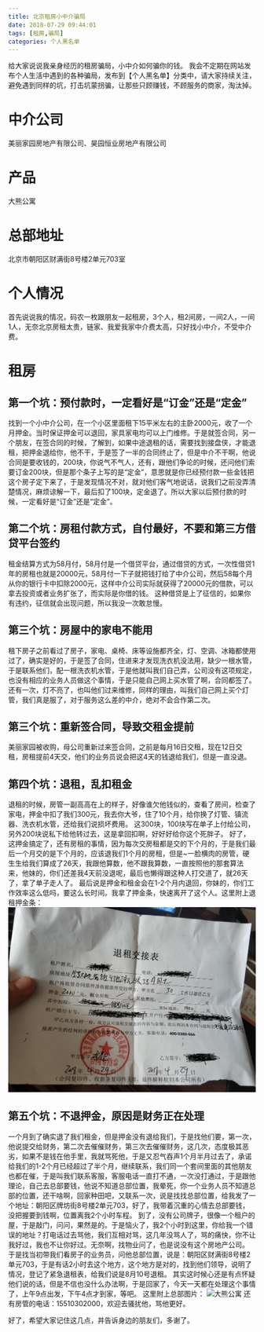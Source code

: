 ```yaml
---
title: 北京租房小中介骗局
date: 2018-07-29 09:44:01
tags: [租房,骗局]
categories: 个人黑名单
---
```

给大家说说我亲身经历的租房骗局，小中介如何骗你的钱。
我会不定期在网站发布个人生活中遇到的各种骗局，发布到【个人黑名单】分类中，请大家持续关注，避免遇到同样的坑，打击坑蒙拐骗，让那些只顾赚钱，不顾服务的商家，淘汰掉。
<!-- more -->
# 中介公司
美丽家园房地产有限公司、昊园恒业房地产有限公司
# 产品
大熊公寓
# 总部地址
北京市朝阳区财满街8号楼2单元703室
# 个人情况
首先说说我的情况，码农一枚跟朋友一起租房，3个人，租2间房，一间2人，一间1人，无奈北京房租太贵，链家、我爱我家中介费太高，只好找小中介，不受中介费。
# 租房
## 第一个坑：预付款时，一定看好是“订金”还是“定金”
找到一个小中介公司，在一个小区里面租下15平米左右的主卧2000元，收了一个月押金。当时保证押金可以退回，家具家电均可以上门维修。于是就签合同，另一个朋友，在签合同的时候，了解到，如果中途退租的话，需要找到接盘侠，才能退租，把押金退给你，他不干，于是签了一半的合同终止了，但是中介不干啊，他说合同是要收钱的，200块，你说气不气人，还有，跟他们争论的时候，还问他们索要订金200块，但是那个条子上写的是“定金”，意思就是你已经预付款一些金钱把这个房子定下来了，于是发现情况不对，就对他们客气地说话，说我们之前没弄清楚情况，麻烦谅解一下，最后扣了100块，定金退了。所以大家以后预付款的时候，一定看好是“订金”还是“定金”。
## 第二个坑：房租付款方式，自付最好，不要和第三方借贷平台签约
租金结算方式为58月付，58月付是一个借贷平台，通过借贷的方式，一次性借贷1年的房租也就是20000元，58月付一下子就把钱打给了中介公司，然后58每个月从你的银行卡中扣除2000元，这样中介公司实际就获得了20000元的借款，可以拿去投资或者业务扩张了，而实际是你借的钱。
这种借贷是上了征信的，如果你有违约，征信就会出现问题，所以我没一次敢怠慢。
## 第三个坑：房屋中的家电不能用
租下房子之前看过了房子，家电、桌椅、床等设施都齐全，灯、空调、冰箱都使用过了，确实是好的，于是签了合同，住进来才发现洗衣机没法用，缺少一根水管，于是联系他们，配一根洗衣机水管，于是他就叫我们自己弄，公司没有这项规定，也没有相应的业务人员做这个事情，于是只能自己网上买水管了啊，合同都签了。
还有一次，灯不亮了，也叫他们过来维修，同样的理由，叫我们自己网上买个灯管，我们真是服了，对于服务这么差的中介，绝对不会合作第二次。
## 第三个坑：重新签合同，导致交租金提前
美丽家园被收购，母公司重新过来签合同，之前是每月16日交租，现在12日交租，房租提前4天交，他们的业务员说会把这4天的钱退给我们，但是一直没退。
## 第四个坑：退租，乱扣租金
退租的时候，房管一副高高在上的样子，好像谁欠他钱似的，查看了房间，检查了家电，押金中扣了我们300元，我去你大爷，住了10个月，给你换了灯管、镇流器、洗衣机水管，还给我们说损坏费用。
这300块，100块写在单子上付给公司，另外200块说私下给他转过去，这是拿回扣啊，好好好给你这个死胖子。
好了，这押金搞定了，还有房租的事情，因为每次交房租都是交的下个月的，于是我们最后一个月交的是下个月的，应该退我们1个月的房租，但是~一脸横肉的房管，硬生生给我们算成了26天，我跟他算数，他不跟我算数，一直按照他的那套算法来，他妹的，你们还差我4天前没退呢，最后也懒得跟这种人打交道了，就26天了，拿了单子走人了。
最后说是押金和租金会在1-2个月内退回，你妹的，你们工作效率这么低吗，要这么长时间。我拿了押金条，快速离开了这个人。这里附上退租押金条：
![退租交接表](北京租房小中介骗局/leavehouse.jpg)
## 第五个坑：不退押金，原因是财务正在处理
一个月到了确实退了我们租金，但是押金没有退给我们，于是找他们要，第一次，他说提交给财务，第二次去催催财务，第三次去催催财务，这几次，态度极其恶劣，如果不是钱在他手里，我就骂死他，于是又忍气吞声1个月半月过去了，承诺给我们的1-2个月已经超过了半个月，继续联系，我们同一个套间里面的其他朋友也都在催，于是叫我们联系客服，客服电话一直打不通，一次没打通过，于是跟他理论，自己去总部要钱，他说不知道总部位置，我晕死，你一个业务人员不知道总部的位置，还干啥啊，回家种田吧，又联系一次，说是找找总部位置，给我发了一个地址：朝阳区牌坊街8号楼2单元703，好了，我带着沉重的心情去总部要钱，没把握要到钱啊，位置离我2个小时车程。
到了，没有公司牌子，很像一个租户的屋，于是敲门，问问，果然是的。于是恼火了，我2个小时到这里，你给我一个错误的地址？打电话过去骂他，我们互相对骂，这几年没骂人了，骂的痛快，你不让我好过，我也不让你好过。无奈啊，找物业问了，也是说没有这个房地产公司。
于是找当初带我们看房子的业务员，问他总部位置，说是：朝阳区财满街8号楼2单元703，于是有话2小时去这个地方，这个地方是对的，找到他们领导，说明了情况，登记了紧急退租表，给我们说是8月10号退租。
其实这时候心还是有点怀疑他们说的话，但是不信也没什么办法啊，于是回家了，今天一天都在处理这个事情了，上午9点出发，下午4点才到家，等吧。
这里附上总部图片：
![大熊公寓](北京租房小中介骗局/daxionghouse.jpg)
还有房管的电话：15510302000，欢迎去骚扰他，骂他更好。

好了，希望大家记住这几点，并告诉身边的朋友们，多谢了。